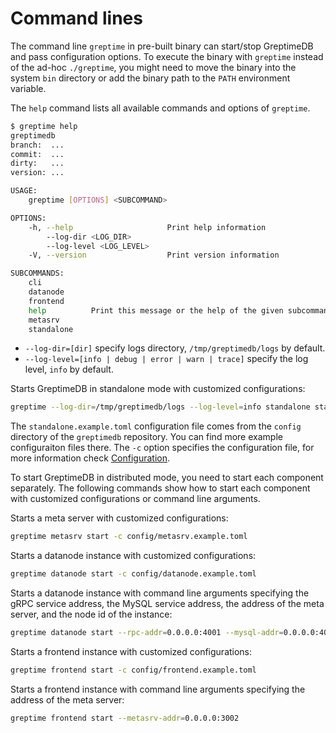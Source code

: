 # Command lines

The command line `greptime` in pre-built binary can start/stop GreptimeDB and pass configuration options. To execute the binary with `greptime` instead of the ad-hoc `./greptime`, you might need to move the binary into the system `bin` directory or add the binary path to the `PATH` environment variable.

The `help` command lists all available commands and options of `greptime`.

```sh
$ greptime help
greptimedb
branch:  ...
commit:  ...
dirty:   ...
version: ...

USAGE:
    greptime [OPTIONS] <SUBCOMMAND>

OPTIONS:
    -h, --help                     Print help information
        --log-dir <LOG_DIR>
        --log-level <LOG_LEVEL>
    -V, --version                  Print version information

SUBCOMMANDS:
    cli
    datanode
    frontend
    help          Print this message or the help of the given subcommand(s)
    metasrv
    standalone
```

- `--log-dir=[dir]` specify logs directory, `/tmp/greptimedb/logs` by default.
- `--log-level=[info | debug | error | warn | trace]` specify the log level, `info` by default.

Starts GreptimeDB in standalone mode with customized configurations:

```sh
greptime --log-dir=/tmp/greptimedb/logs --log-level=info standalone start -c config/standalone.example.toml
```

The `standalone.example.toml` configuration file comes from the `config` directory of the `greptimedb` repository. You can find more example configuraiton files there. The `-c` option specifies the configuration file, for more information check [Configuration](/user-guide/operations/configuration.md).

To start GreptimeDB in distributed mode, you need to start each component separately. The following commands show how to start each component with customized configurations or command line arguments.

Starts a meta server with customized configurations:

```sh
greptime metasrv start -c config/metasrv.example.toml
```

Starts a datanode instance with customized configurations:

```sh
greptime datanode start -c config/datanode.example.toml
```

Starts a datanode instance with command line arguments specifying the gRPC service address, the MySQL service address, the address of the meta server, and the node id of the instance:

```sh
greptime datanode start --rpc-addr=0.0.0.0:4001 --mysql-addr=0.0.0.0:4002 --metasrv-addr=0.0.0.0:3002 --node-id=1
```

Starts a frontend instance with customized configurations:

```sh
greptime frontend start -c config/frontend.example.toml
```

Starts a frontend instance with command line arguments specifying the address of the meta server:

```sh
greptime frontend start --metasrv-addr=0.0.0.0:3002
```
